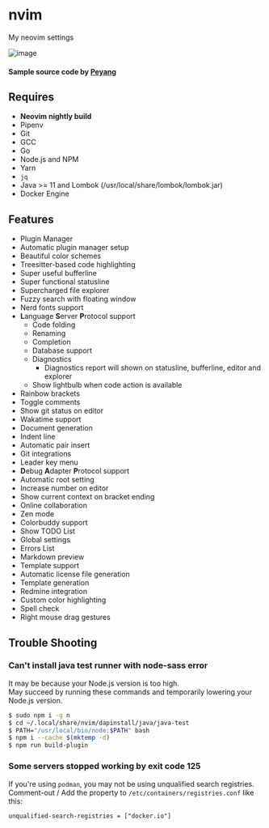 # nvim
My neovim settings

![image](https://user-images.githubusercontent.com/48394190/120484401-ff21c200-c3ed-11eb-9036-cf03a0aa1335.png)
#### Sample source code by [Peyang](https://github.com/peyang-Celeron)

## Requires

- **Neovim nightly build**
- Pipenv
- Git
- GCC
- Go
- Node.js and NPM
- Yarn
- `jq`
- Java >= 11 and Lombok (/usr/local/share/lombok/lombok.jar)
- Docker Engine

## Features

- Plugin Manager
- Automatic plugin manager setup
- Beautiful color schemes
- Treesitter-based code highlighting
- Super useful bufferline
- Super functional statusline
- Supercharged file explorer
- Fuzzy search with floating window
- Nerd fonts support
- **L**anguage **S**erver **P**rotocol support
	- Code folding
	- Renaming
	- Completion
	- Database support
	- Diagnostics
		- Diagnostics report will shown on statusline, bufferline, editor and explorer
	- Show lightbulb when code action is available
- Rainbow brackets
- Toggle comments
- Show git status on editor
- Wakatime support
- Document generation
- Indent line
- Automatic pair insert
- Git integrations
- Leader key menu
- **D**ebug **A**dapter **P**rotocol support
- Automatic root setting
- Increase number on editor
- Show current context on bracket ending
- Online collaboration
- Zen mode
- Colorbuddy support
- Show TODO List
- Global settings
- Errors List
- Markdown preview
- Template support
- Automatic license file generation
- Template generation
- Redmine integration
- Custom color highlighting
- Spell check
- Right mouse drag gestures

## Trouble Shooting

### Can't install java test runner with node-sass error

It may be because your Node.js version is too high.  
May succeed by running these commands and temporarily lowering your Node.js version.

```bash
$ sudo npm i -g n
$ cd ~/.local/share/nvim/dapinstall/java/java-test
$ PATH="/usr/local/bin/node:$PATH" bash
$ npm i --cache $(mktemp -d)
$ npm run build-plugin
```

### Some servers stopped working by exit code 125

If you're using `podman`, you may not be using unqualified search registries.  
Comment-out / Add the property to `/etc/containers/registries.conf` like this:
```tst
unqualified-search-registries = ["docker.io"]
```

